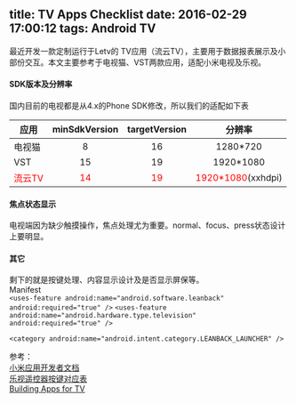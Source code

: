 title: TV Apps Checklist
date: 2016-02-29 17:00:12
tags: Android TV
---
最近开发一款定制运行于Letv的 TV应用（流云TV），主要用于数据报表展示及小部份交互。本文主要参考于电视猫、VST两款应用，适配小米电视及乐视。
  
#### SDK版本及分辨率  
国内目前的电视都是从4.x的Phone SDK修改，所以我们的适配如下表

| 应用        | minSdkVersion           | targetVersion  | 分辨率  |
| ----- |:-------------:| :-----:| :-----:|
| 电视猫 | 8       |   16  |1280\*720|
| VST   | 15      |   19  |1920\*1080|
| <font color=red>流云TV</font> | <font color=red>14</font>      |   <font color=red>19</font>  |<font color=red>1920\*1080</font>(xxhdpi)|

<!--more-->  

#### 焦点状态显示  
电视端因为缺少触摸操作，焦点处理尤为重要。normal、focus、press状态设计上要明显。  
#### 其它  
剩下的就是按键处理、内容显示设计及是否显示屏保等。    
Manifest  
`<uses-feature
        android:name="android.software.leanback" android:required="true" />`
`<uses-feature
        android:name="android.hardware.type.television"
        android:required="true" />`
        
`<category android:name="android.intent.category.LEANBACK_LAUNCHER" />`  


参考：  
[小米应用开发者文档](http://dev.xiaomi.com/doc/p=2212/index.html)  
[乐视遥控器按键对应表](http://bbs.le.com/thread-838866-1.html)  
[Building Apps for TV](http://developer.android.com/intl/zh-cn/training/tv/index.html)
